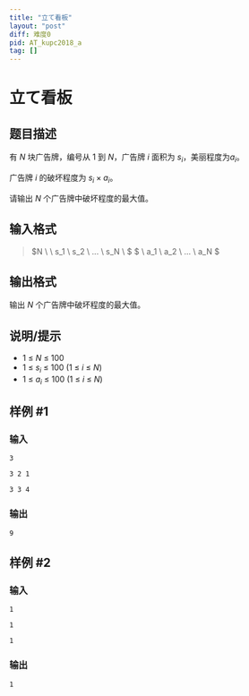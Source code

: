 ```yaml
---
title: "立て看板"
layout: "post"
diff: 难度0
pid: AT_kupc2018_a
tag: []
---
```


# 立て看板

## 题目描述

有 $N$ 块广告牌，编号从 $1$ 到 $N$，广告牌 $i$ 面积为 $s_i$，美丽程度为$a_i$。

广告牌 $i$ 的破坏程度为 $s_i\times a_i$。

请输出 $N$ 个广告牌中破坏程度的最大值。

## 输入格式

> $N \ \ s_1 \  s_2 \ ... \ s_N \ $
$ \ a_1 \ a_2 \  ... \ a_N  $

## 输出格式

输出 $N$ 个广告牌中破坏程度的最大值。

## 说明/提示

- $1\ \leq\ N\ \leq\ 100$
- $1\ \leq\ s_i\ \leq\ 100 \ (1\ \leq\ i\ \leq\ N)$ 
- $1\ \leq\ a_i\ \leq\ 100  \ (1\ \leq\ i\ \leq\ N)$

## 样例 #1

### 输入

```
3
3 2 1
3 3 4
```

### 输出

```
9
```

## 样例 #2

### 输入

```
1
1
1
```

### 输出

```
1
```

